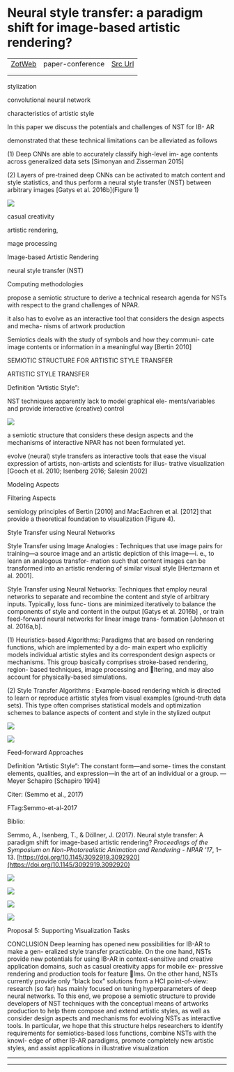 
# Neural style transfer: a paradigm shift for image-based artistic rendering?
|       |       |       |
|  ---  |  ---  |  ---  |
|   [ZotWeb](http://zotero.org/users/180474/items/CJCMQPCW)    | paper-conference      | [Src Url](https://dl-acm-org.sbiproxy.uqac.ca/doi/abs/10.1145/3092919.3092920)      |
|       |       |       |
|       |       |       |

stylization



convolutional neural network



characteristics of artistic style



In this paper we discuss the potentials and challenges of NST for IB- AR



demonstrated that these technical limitations can be alleviated as follows



(1) Deep CNNs are able to accurately classify high-level im- age contents across generalized data sets [Simonyan and Zisserman 2015] 



(2) Layers of pre-trained deep CNNs can be activated to match content and style statistics, and thus perform a neural style transfer (NST) between arbitrary images [Gatys et al. 2016b](Figure 1)





![](1pnRFQmj5EwrRgf7TKQ1.png)



casual creativity



artistic rendering,



mage processing



Image-based Artistic Rendering



neural style transfer (NST)



Computing methodologies



propose a semiotic structure to derive a technical research agenda for NSTs with respect to the grand challenges of NPAR.



it also has to evolve as an interactive tool that considers the design aspects and mecha- nisms of artwork production



Semiotics deals with the study of symbols and how they communi- cate image contents or information in a meaningful way [Bertin 2010] 



SEMIOTIC STRUCTURE FOR ARTISTIC STYLE TRANSFER



ARTISTIC STYLE TRANSFER



Definition “Artistic Style”:



NST techniques apparently lack to model graphical ele- ments/variables and provide interactive (creative) control





![](12ASqusSBoV2HZmTgUVy.png)



a semiotic structure that considers these design aspects and the mechanisms of interactive NPAR has not been formulated yet.



evolve (neural) style transfers as interactive tools that ease the visual expression of artists, non-artists and scientists for illus- trative visualization [Gooch et al. 2010; Isenberg 2016; Salesin 2002] 



Modeling Aspects



Filtering Aspects



semiology principles of Bertin [2010] and MacEachren et al. [2012] that provide a theoretical foundation to visualization (Figure 4).



Style Transfer using Neural Networks



Style Transfer using Image Analogies : Techniques that use image pairs for training—a source image and an artistic depiction of this image—i. e., to learn an analogous transfor- mation such that content images can be transformed into an artistic rendering of similar visual style [Hertzmann et al. 2001].



Style Transfer using Neural Networks: Techniques that employ neural networks to separate and recombine the content and style of arbitrary inputs. Typically, loss func- tions are minimized iteratively to balance the components of style and content in the output [Gatys et al. 2016b] , or train feed-forward neural networks for linear image trans- formation [Johnson et al. 2016a,b].



(1) Heuristics-based Algorithms: Paradigms that are based on rendering functions, which are implemented by a do- main expert who explicitly models individual artistic styles and its correspondent design aspects or mechanisms. This group basically comprises stroke-based rendering, region- based techniques, image processing and ltering, and may also account for physically-based simulations.



(2) Style Transfer Algorithms : Example-based rendering which is directed to learn or reproduce artistic styles from visual examples (ground-truth data sets). This type often comprises statistical models and optimization schemes to balance aspects of content and style in the stylized output





![](12pG7CqCPbKiAPaPBzBQ.png)





![](1x4uKapcsnzsh99rhSDA.png)



Feed-forward Approaches



Definition “Artistic Style”: The constant form—and some- times the constant elements, qualities, and expression—in the art of an individual or a group. — Meyer Schapiro [Schapiro 1994] 



Citer: (Semmo et al., 2017)

FTag:Semmo-et-al-2017

Biblio:

Semmo, A., Isenberg, T., & Döllner, J. (2017). Neural style transfer: A paradigm shift for image-based artistic rendering? _Proceedings of the Symposium on Non-Photorealistic Animation and Rendering - NPAR ’17_, 1–13. [https://doi.org/10.1145/3092919.3092920](https://doi.org/10.1145/3092919.3092920)





![](129Wnxy6zMwyJxhj4ULi.png)





![](1ZXXYJ5LYnezWox7KAVQ.png)





![](1e8KuY2cq18G3PvYu4Kh.png)





![](19xfFVaLNZpUao5rSakG.png)



Proposal 5: Supporting Visualization Tasks



CONCLUSION Deep learning has opened new possibilities for IB-AR to make a gen- eralized style transfer practicable. On the one hand, NSTs provide new potentials for using IB-AR in context-sensitive and creative application domains, such as casual creativity apps for mobile ex- pressive rendering and production tools for feature lms. On the other hand, NSTs currently provide only “black box” solutions from a HCI point-of-view: research (so far) has mainly focused on tuning hyperparameters of deep neural networks. To this end, we propose a semiotic structure to provide developers of NST techniques with the conceptual means of artworks production to help them compose and extend artistic styles, as well as consider design aspects and mechanisms for evolving NSTs as interactive tools. In particular, we hope that this structure helps researchers to identify requirements for semiotics-based loss functions, combine NSTs with the knowl- edge of other IB-AR paradigms, promote completely new artistic styles, and assist applications in illustrative visualization






----

----

